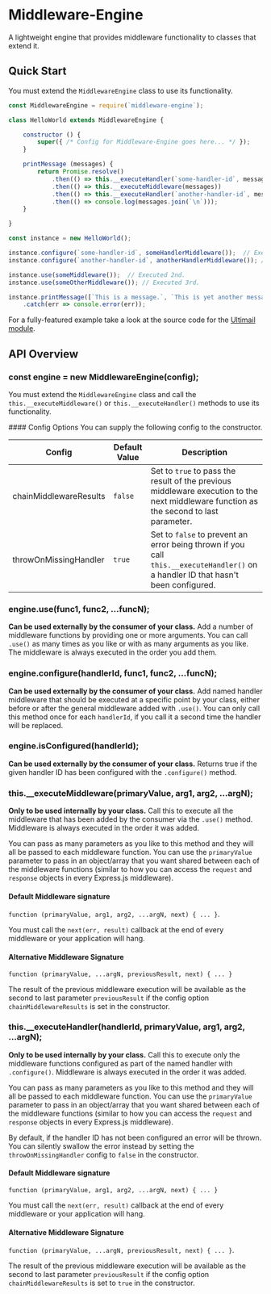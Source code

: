 # Middleware-Engine
A lightweight engine that provides middleware functionality to classes that extend it.

## Quick Start
You must extend the `MiddlewareEngine` class to use its functionality.

```javascript
const MiddlewareEngine = require(`middleware-engine`);

class HelloWorld extends MiddlewareEngine {

	constructor () {
		super({ /* Config for Middleware-Engine goes here... */ });
	}

	printMessage (messages) {
		return Promise.resolve()
			.then(() => this.__executeHandler(`some-handler-id`, messages))
			.then(() => this.__executeMiddleware(messages))
			.then(() => this.__executeHandler(`another-handler-id`, messages))
			.then(() => console.log(messages.join(`\n`)));
	}

}

const instance = new HelloWorld();

instance.configure(`some-handler-id`, someHandlerMiddleware());  // Executed 1st.
instance.configure(`another-handler-id`, anotherHandlerMiddleware()); // Executed 4th.

instance.use(someMiddleware());  // Executed 2nd.
instance.use(someOtherMiddleware()); // Executed 3rd.

instance.printMessage([`This is a message.`, `This is yet another message.`])
	.catch(err => console.error(err));
```

For a fully-featured example take a look at the source code for the [Ultimail module](https://www.npmjs.org/package/ultimail).

## API Overview

### const engine = new MiddlewareEngine(config);
You must extend the `MiddlewareEngine` class and call the `this.__executeMiddleware()` or `this.__executeHandler()` methods to use its functionality.

#### Config Options
You can supply the following config to the constructor.

| Config                 | Default Value | Description |
|------------------------|---------------|-------------|
| chainMiddlewareResults | `false`       | Set to `true` to pass the result of the previous middleware execution to the next middleware function as the second to last parameter. |
| throwOnMissingHandler  | `true`        | Set to `false` to prevent an error being thrown if you call `this.__executeHandler()` on a handler ID that hasn't been configured. |

### engine.use(func1, func2, ...funcN);
**Can be used externally by the consumer of your class.** Add a number of middleware functions by providing one or more arguments. You can call `.use()` as many times as you like or with as many arguments as you like. The middleware is always executed in the order you add them.

### engine.configure(handlerId, func1, func2, ...funcN);
**Can be used externally by the consumer of your class.** Add named handler middleware that should be executed at a specific point by your class, either before or after the general middleware added with `.use()`. You can only call this method once for each `handlerId`, if you call it a second time the handler will be replaced.

### engine.isConfigured(handlerId);
**Can be used externally by the consumer of your class.** Returns true if the given handler ID has been configured with the `.configure()` method.

### this.\_\_executeMiddleware(primaryValue, arg1, arg2, ...argN);
**Only to be used internally by your class.** Call this to execute all the middleware that has been added by the consumer via the `.use()` method. Middleware is always executed in the order it was added.

You can pass as many parameters as you like to this method and they will all be passed to each middleware function. You can use the `primaryValue` parameter to pass in an object/array that you want shared between each of the middleware functions (similar to how you can access the `request` and `response` objects in every Express.js middleware).

#### Default Middleware signature
`function (primaryValue, arg1, arg2, ...argN, next) { ... }`.

You must call the `next(err, result)` callback at the end of every middleware or your application will hang.

#### Alternative Middleware Signature
`function (primaryValue, ...argN, previousResult, next) { ... }`

The result of the previous middleware execution will be available as the second to last parameter `previousResult` if the config option `chainMiddlewareResults` is set in the constructor.

### this.\_\_executeHandler(handlerId, primaryValue, arg1, arg2, ...argN);
**Only to be used internally by your class.** Call this to execute only the middleware functions configured as part of the named handler with `.configure()`. Middleware is always executed in the order it was added.

You can pass as many parameters as you like to this method and they will all be passed to each middleware function. You can use the `primaryValue` parameter to pass in an object/array that you want shared between each of the middleware functions (similar to how you can access the `request` and `response` objects in every Express.js middleware).

By default, if the handler ID has not been configured an error will be thrown. You can silently swallow the error instead by setting the `throwOnMissingHandler` config to `false` in the constructor.

#### Default Middleware signature
`function (primaryValue, arg1, arg2, ...argN, next) { ... }`

You must call the `next(err, result)` callback at the end of every middleware or your application will hang.

#### Alternative Middleware Signature
`function (primaryValue, ...argN, previousResult, next) { ... }`.

The result of the previous middleware execution will be available as the second to last parameter `previousResult` if the config option `chainMiddlewareResults` is set to `true` in the constructor.
